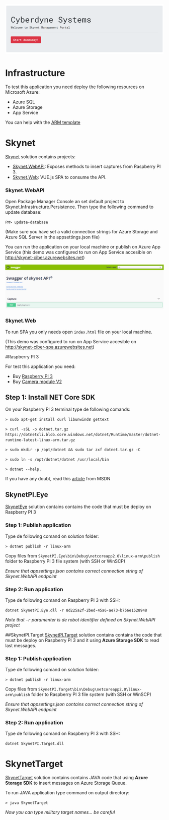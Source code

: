 ![](https://github.com/sergiobarriel/azure-storage-15-nov/blob/master/images/web.PNG)

# Infrastructure

To test this application you need deploy the following resources on Microsoft Azure:

- Azure SQL
- Azure Storage
- App Service

You can help with the [ARM template](https://github.com/sergiobarriel/azure-storage-15-nov/blob/master/arm-template/arm-template.zip)

# Skynet
[Skynet](https://github.com/sergiobarriel/azure-storage-15-nov/tree/master/src/Skynet) solution contains projects:
- [Skynet.WebAPI](https://github.com/sergiobarriel/azure-storage-15-nov/tree/master/src/Skynet/Skynet.WebAPI): Exposes methods to insert captures from Raspberry PI 3.
- [Skynet.Web](https://github.com/sergiobarriel/azure-storage-15-nov/tree/master/src/Skynet/Skynet.Web): VUE.js SPA to consume the API.


### Skynet.WebAPI 

Open Package Manager Console an set default project to Skynet.Infrastructure.Persistence. Then type the following command to update database:

`PM> update-database`

(Make sure you have set a valid connection strings for Azure Storage and Azure SQL Server in the appsettings.json file)

You can run the application on your local machine or publish on Azure App Service (this demo was configured to run on App Service accesible on http://skynet-ciber.azurewebsites.net)

![](https://github.com/sergiobarriel/azure-storage-15-nov/blob/master/images/swagger.PNG)

### Skynet.Web

To run SPA you only needs open `index.html` file on your local machine.

(This demo was configured to run on App Service accesible on http://skynet-ciber-spa.azurewebsites.net)

#Raspberry PI 3

For test this application you need:
- Buy [Raspberry PI 3](https://www.raspberrypi.org/products/raspberry-pi-3-model-b/)
- Buy [Camera module V2](https://www.raspberrypi.org/products/camera-module-v2/)

## Step 1: Install NET Core SDK

On your Raspberry PI 3 terminal type de following comands: 

`> sudo apt-get install curl libunwind8 gettext`

`> curl -sSL -o dotnet.tar.gz https://dotnetcli.blob.core.windows.net/dotnet/Runtime/master/dotnet-runtime-latest-linux-arm.tar.gz`

`> sudo mkdir -p /opt/dotnet && sudo tar zxf dotnet.tar.gz -C `

`> sudo ln -s /opt/dotnet/dotnet /usr/local/bin`

`> dotnet --help.`

If you have any doubt, read this [article](https://blogs.msdn.microsoft.com/david/2017/07/20/setting_up_raspian_and_dotnet_core_2_0_on_a_raspberry_pi/) from MSDN

## SkynetPI.Eye
[SkynetEye](https://github.com/sergiobarriel/azure-storage-15-nov/tree/master/src/SkynetPI/SkynetPI.Eye) solution contains contains the code that must be deploy on Raspberry PI 3

### Step 1: Publish application

Type de following comand on solution folder:

`> dotnet publish -r linux-arm`

Copy files from `SkynetPI.Eye\bin\Debug\netcoreapp2.0\linux-arm\publish` folder to Raspberry PI 3 file system (with SSH or WinSCP)

_Ensure that appsettings.json contains correct connection string of Skynet.WebAPI endpoint_

### Step 2: Run application

Type de following comand on Raspberry PI 3 with SSH:

`dotnet SkynetPI.Eye.dll -r 8d225a2f-2bed-45a6-ae73-b756e1528948`

_Note that `-r` paramenter is de robot identifier defined on Skynet.WebAPI project_

##SkynetPI.Target
[SkynetPI.Target](https://github.com/sergiobarriel/azure-storage-15-nov/tree/master/src/SkynetPI/SkynetPI.Target) solution contains contains the code that must be deploy on Raspberry PI 3 and it using **Azure Storage SDK** to read last messages.

### Step 1: Publish application

Type de following comand on solution folder:

`> dotnet publish -r linux-arm`

Copy files from `SkynetPI.Target\bin\Debug\netcoreapp2.0\linux-arm\publish` folder to Raspberry PI 3 file system (with SSH or WinSCP)

_Ensure that appsettings.json contains correct connection string of Skynet.WebAPI endpoint_

### Step 2: Run application

Type de following comand on Raspberry PI 3 with SSH:

`dotnet SkynetPI.Target.dll`


# SkynetTarget
[SkynetTarget](https://github.com/sergiobarriel/events/tree/master/azure-storage-15-nov-2018/src/SkynetTarget) solution contains contains JAVA code that using **Azure Storage SDK** to insert messages on Azure Storage Queue.

To run JAVA application type command on output directory:

`> java SkynetTarget`

_Now you can type military target names... be careful_